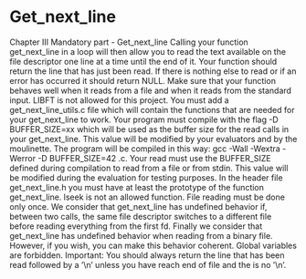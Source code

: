 # Get_next_line
Chapter III
Mandatory part - Get_next_line
Calling your function get_next_line in a loop will then allow you to read the text
available on the file descriptor one line at a time until the end of it. 
Your function should return the line that has just been read. If there is nothing
else to read or if an error has occurred it should return NULL. 
Make sure that your function behaves well when it reads from a file and when it
reads from the standard input. 
LIBFT is not allowed for this project. You must add a get_next_line_utils.c file
which will contain the functions that are needed for your get_next_line to work.
Your program must compile with the flag -D BUFFER_SIZE=xx which will be used
as the buffer size for the read calls in your get_next_line. This value will be
modified by your evaluators and by the moulinette.
The program will be compiled in this way:
gcc -Wall -Wextra -Werror -D BUFFER_SIZE=42 <files>.c.
  Your read must use the BUFFER_SIZE defined during compilation to read from
a file or from stdin. This value will be modified during the evaluation for testing
purposes.
  In the header file get_next_line.h you must have at least the prototype of the
function get_next_line.
  lseek is not an allowed function. File reading must be done only once.
  We consider that get_next_line has undefined behavior if, between two calls, the
same file descriptor switches to a different file before reading everything from the
first fd.
  Finally we consider that get_next_line has undefined behavior when reading from
a binary file. However, if you wish, you can make this behavior coherent.
  Global variables are forbidden.
  Important: You should always return the line that has been read followed by a ’\n’
unless you have reach end of file and the is no ’\n’.
